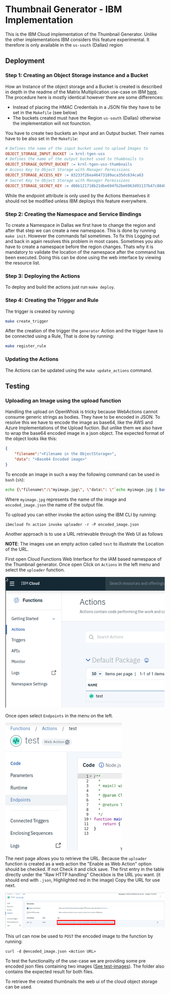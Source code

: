 # Thumbnail Generator - IBM Implementation

This is the IBM Cloud implementation of the Thumbnail Generator. Unlike the other implementations IBM considers this feature experimental. It therefore is only available in the `us-south` (Dallas) region

## Deployment

### Step 1: Creating an Object Storage instance and a Bucket

How an Instance of the object storage and a Bucket is created is described in depth in the readme of the
Matrix Multiplication use-case on IBM [here](/MatrixMultiplication/IBMCloud). The procedure here is mostly identical however there are some differences:

- Instead of placing the HMAC Credentials in a JSON file they have to be set in the `Makefile` (see below)
- The buckets created must have the Region `us-south` (Dallas) otherwise the implementation will not founction.

You have to create two buckets an Input and an Output bucket. Their names have to be also set in the `Makefile`:

```makefile
# Defines the name of the input bucket used to upload Images to
OBJECT_STORAGE_INPUT_BUCKET := krnl-tgen-uss
# Defines the name of the output bucket used to thumbnails to
OBJECT_STORAGE_OUTPUT_BUCKET := krnl-tgen-uss-thumbnails
# Access Key to Object Storage with Manager Permissions
OBJECT_STORAGE_ACCESS_KEY := 83233f26ea46473189aca35dc634ca63
# Secret Key to Object Storage with Manager Permissions
OBJECT_STORAGE_SECRET_KEY := d06b121718b21dbe694fb2be6963d91137b47c884040adf1
```

While the endpoint attribute is only used by the Actions themselves it should not be modified unless IBM deploys this feature everywhere.

### Step 2: Creating the Namespace and Service Bindings

To create a Namespace in Dallas we first have to change the region and after that step we can create a new namespace. This is done by running `make init`. However the commands fail sometimes. To fix this Logging out and back in again resolves this problem in most cases. Sometimes you also have to create a namespace before the region changes. Thats why it is mandatory to validate the location of the namespace after the command has been executed. Doing this can be done using the web interface by viewing the resource list.

### Step 3: Deploying the Actions

To deploy and build the actions just run `make deploy`.

### Step 4: Creating the Trigger and Rule

The trigger is created by running:

```bash
make create_trigger
```

After the creation of the trigger the `generator` Action and the trigger have to be connected using a Rule,
That is done by running:

```bash
make register_rule
```

### Updating the Actions

The Actions can be updated using the `make update_actions` command.

## Testing

### Uploading an Image using the upload function

Handling the upload on OpenWhisk is tricky because WebActions cannot consume generic strings as bodies. They have to be encoded in JSON. To resolve this we have to encode the image as base64, like the AWS and Azure Implementations of the Upload fuction. But unlike them we also have to wrap the base64 encoded image in a json object. The expected format of the object looks like this:

```json
{
    "filename":"<Filename in the ObjectStorage>",
    "data": "<Base64 Encoded image>"
}
```

To encode an image in such a way the following command can be used in `bash` (`sh`):

```bash
echo {\"filename\":\"myimage.jpg\", \"data\": \"`echo myimage.jpg | base64 -w0`\"} > encoded_image.json
```

Where `myimage.jpg` represents the name of the image and `encoded_image.json` the name of the output file.

To upload you can either invoke the action using the IBM CLI by running:
```
ibmcloud fn action invoke uploader -r -P encoded_image.json
```

Another approach is to use a URL retrievable through the Web UI as follows

**NOTE**: The images use an empty action called `test` to illustrate the Location of the URL.

First open Cloud Functions Web Interface for the IAM based namespace of the Thumbnail generator. Once open Click on `Actions` in the left menu and select the `uploader` function.

![](img/Aw2Rtsp.png)

Once open select `Endpoints` in the menu on the left.

![](img/TrPKBdT.png)

The next page allows you to retrieve the URL. Because the `uploader` function is created as a web action the "Enable as Web Action" option should be checked. If not Check it and click save. The first entry in the table directly under the "Raw HTTP handling" Checkbox is the URL you want. (it should end with `.json`, Highlighted red in the image) Copy the URL for use next.

![](img/jQXWXmB.png)

This url can now be used to `POST` the encoded image to the function by running:

```
curl -d @encoded_image.json <Action URL>
```

To test the functionality of the use-case we are providing some pre encoded json files containing two images ([See test-images](../test-images)). The folder also contains the expected result for both files.

To retrieve the created thumbnails the web ui of the cloud object storage can be used.
